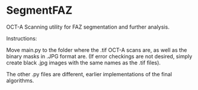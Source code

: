# SegmentFAZ
OCT-A Scanning utility for FAZ segmentation and further analysis.

Instructions:

Move main.py to the folder where the .tif OCT-A scans are, as well as the binary masks in .JPG format are. (If error checkings are not desired, simply create black .jpg images with the same names as the .tif files).

The other .py files are different, earlier implementations of the final algorithms.
